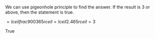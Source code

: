 We can use pigeonhole principle to find the answer. If the result is 3 or above, then the statement is true.

$= lceil frac{900}{365} rceil = lceil 2.465rceil =3$

True
